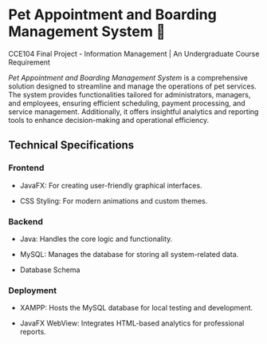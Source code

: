 
# **Pet Appointment and Boarding Management System** 🐶

CCE104 Final Project - Information Management | An Undergraduate Course Requirement

*Pet Appointment and Boarding Management System* is a comprehensive solution designed to streamline and manage the operations of pet services. The system provides functionalities tailored for administrators, managers, and employees, ensuring efficient scheduling, payment processing, and service management. Additionally, it offers insightful analytics and reporting tools to enhance decision-making and operational efficiency.

## Technical Specifications

### Frontend

- JavaFX: For creating user-friendly graphical interfaces.

- CSS Styling: For modern animations and custom themes.

### Backend

- Java: Handles the core logic and functionality.

- MySQL: Manages the database for storing all system-related data.

- Database Schema

### Deployment

- XAMPP: Hosts the MySQL database for local testing and development.

- JavaFX WebView: Integrates HTML-based analytics for professional reports.
